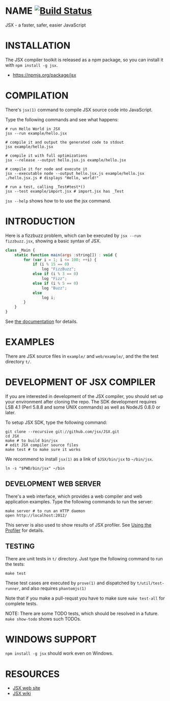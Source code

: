 NAME [![Build Status](https://secure.travis-ci.org/jsx/JSX.png)](http://travis-ci.org/jsx/JSX)
=======================

JSX - a faster, safer, easier JavaScript

INSTALLATION
=======================

The JSX compiler toolkit is released as a npm package, so you can install it with `npm install -g jsx`.

* https://npmjs.org/package/jsx

COMPILATION
=======================

There's `jsx(1)` command to compile JSX source code into JavaScript.

Type the following commands and see what happens:

    # run Hello World in JSX
    jsx --run example/hello.jsx

    # compile it and output the generated code to stdout
    jsx example/hello.jsx

    # compile it with full optimizations
    jsx --release --output hello.jsx.js example/hello.jsx

    # compile it for node and execute it
    jsx --executable node --output hello.jsx.js example/hello.jsx
    ./hello.jsx.js # displays "Hello, world!"

    # run a test, calling _Test#test*()
    jsx --test example/import.jsx # import.jsx has _Test

`jsx --help` shows how to to use the jsx command.

INTRODUCTION
=======================

Here is a fizzbuzz problem, which can be executed by `jsx --run fizzbuzz.jsx`, showing a basic syntax of JSX.

```jsx
class _Main {
	static function main(args :string[]) : void {
		for (var i = 1; i <= 100; ++i) {
			if (i % 15 == 0)
				log "FizzBuzz";
			else if (i % 3 == 0)
				log "Fizz";
			else if (i % 5 == 0)
				log "Buzz";
			else
				log i;
		}
	}
}
```

See [the documentation](http://jsx.github.io/doc.html) for details.

EXAMPLES
=======================

There are JSX source files in `example/` and `web/example/`, and the the test directory `t/`.

DEVELOPMENT OF JSX COMPILER
=======================

If you are interested in development of the JSX compiler, you should set up your environment after cloning the repo. The SDK development requires LSB 4.1 (Perl 5.8.8 and some UNIX commands) as well as NodeJS 0.8.0 or later.

To setup JSX SDK, type the following command:

    git clone --recursive git://github.com/jsx/JSX.git
    cd JSX
    make # to build bin/jsx
    # edit JSX compiler source files
    make test # to make sure it works

We recommend to install `jsx(1)` as a link of `$JSX/bin/jsx` to `~/bin/jsx`.

    ln -s "$PWD/bin/jsx" ~/bin

DEVELOPMENT WEB SERVER
-----------------------

There's a web interface, which provides a web compiler and web application examples.
Type the following commands to run the server:

    make server # to run an HTTP daemon
    open http://localhost:2012/

This server is also used to show results of JSX profiler.
See [Using the Profiler](http://jsx.github.io/doc/profiler.html) for details.

TESTING
-----------------------

There are unit tests in `t/` directory. Just type the following command to run the tests:

    make test

These test cases are executed by `prove(1)` and dispatched by `t/util/test-runner`, and also requires `phantomjs(1)`

Note that if you make a pull-requst you have to make sure `make test-all` for complete tests.

NOTE: There are some TODO tests, which should be resolved in a future. `make show-todo` shows such TODOs.

WINDOWS SUPPORT
=======================

`npm install -g jsx` should work even on Windows.

RESOURCES
=======================

* [JSX web site](http://jsx.github.io/)
* [JSX wiki](https://github.com/jsx/JSX/wiki)

